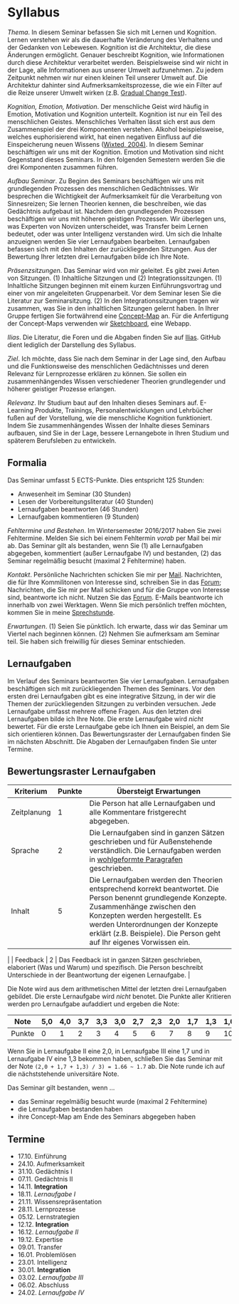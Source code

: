 # Syllabus

*Thema*. In diesem Seminar befassen Sie sich mit Lernen und Kognition. Lernen verstehen wir als die dauerhafte Veränderung des Verhaltens und der Gedanken von Lebewesen. Kognition ist die Architektur, die diese Änderungen ermöglicht. Genauer beschreibt Kognition, wie Informationen durch diese Architektur verarbeitet werden. Beispielsweise sind wir nicht in der Lage, alle Informationen aus unserer Umwelt aufzunehmen. Zu jedem Zeitpunkt nehmen wir nur einen kleinen Teil unserer Umwelt auf. Die Architektur dahinter sind Aufmerksamkeitsprozesse, die wie ein Filter auf die Reize unserer Umwelt wirken (z.B. [Gradual Change Test](https://www.youtube.com/watch?v=1nL5ulsWMYc)).

*Kognition, Emotion, Motivation*. Der menschliche Geist wird häufig in Emotion, Motivation und Kognition unterteilt. Kognition ist nur ein Teil des menschlichen Geistes. Menschliches Verhalten lässt sich erst aus dem Zusammenspiel der drei Komponenten verstehen. Alkohol beispielsweise, welches euphorisierend wirkt, hat einen negativen Einfluss auf die Einspeicherung neuen Wissens ([Wixted, 2004)](http://amygdala.psychdept.arizona.edu/Jclub/Wixted_2004.pdf). In diesem Seminar beschäftigen wir uns mit der Kognition. Emotion und Motivation sind nicht Gegenstand dieses Seminars. In den folgenden Semestern werden Sie die drei Komponenten zusammen führen. 

*Aufbau Seminar*. Zu Beginn des Seminars beschäftigen wir uns mit grundlegenden Prozessen des menschlichen Gedächtnisses. Wir besprechen die Wichtigkeit der Aufmerksamkeit für die Verarbeitung von Sinnesreizen; Sie lernen Theorien kennen, die beschreiben, wie das Gedächtnis aufgebaut ist. Nachdem den grundlegenden Prozessen beschäftigen wir uns mit höheren geistigen Prozessen. Wir überlegen uns, was Experten von Novizen unterscheidet, was Transfer beim Lernen bedeutet, oder was unter Intelligenz verstanden wird. Um sich die Inhalte anzueignen werden Sie vier Lernaufgaben bearbeiten. Lernaufgaben befassen sich mit den Inhalten der zurückliegenden Sitzungen. Aus der Bewertung Ihrer letzten drei Lernaufgaben bilde ich Ihre Note. 

*Präsenzsitzungen*. Das Seminar wird von mir geleitet. Es gibt zwei Arten von Sitzungen. (1) Inhaltliche Sitzungen und (2) Integrationssitzungen. (1) Inhaltliche Sitzungen beginnen mit einem kurzen Einführungsvortrag und einer von mir angeleiteten Gruppenarbeit. Vor dem Seminar lesen Sie die Literatur zur Seminarsitzung. (2) In den Integrationssitzungen tragen wir zusammen, was Sie in den inhaltlichen Sitzungen gelernt haben. In Ihrer Gruppe fertigen Sie fortwährend eine [Concept-Map](https://de.wikipedia.org/wiki/Concept-Map) an. Für die Anfertigung der Concept-Maps verwenden wir [Sketchboard](https://sketchboard.me/), eine Webapp.

*Ilias*. Die Literatur, die Foren und die Abgaben finden Sie auf [Ilias](https://ilias.uni-freiburg.de/goto.php?target=crs_634600&client_id=unifreiburg). GitHub dient lediglich der Darstellung des Syllabus.

*Ziel*. Ich möchte, dass Sie nach dem Seminar in der Lage sind,  den Aufbau und die Funktionsweise des menschlichen Gedächtnisses und deren Relevanz für Lernprozesse erklären zu können. Sie sollen ein zusammenhängendes Wissen verschiedener Theorien grundlegender und höherer geistiger Prozesse erlangen.

*Relevanz*. Ihr Studium baut auf den Inhalten dieses Seminars auf. E-Learning Produkte, Trainings, Personalentwicklungen und Lehrbücher fußen auf der Vorstellung, wie die menschliche Kognition funktioniert. Indem Sie zusammenhängendes Wissen der Inhalte dieses Seminars aufbauen, sind Sie in der Lage, bessere Lernangebote in Ihren Studium und späterem Berufsleben zu entwickeln.

## Formalia

Das Seminar umfasst 5 ECTS-Punkte. Dies entspricht 125 Stunden:

* Anwesenheit im Seminar (30 Stunden)
* Lesen der Vorbereitungsliteratur (40 Stunden)
* Lernaufgaben beantworten (46 Stunden)
* Lernaufgaben kommentieren (9 Stunden)

*Fehltermine und Bestehen*. Im Wintersemester 2016/2017 haben Sie zwei Fehltermine. Melden Sie sich bei einem Fehltermin *vorab* per Mail bei mir ab. Das Seminar gilt als bestanden, wenn Sie (1) alle Lernaufgaben abgegeben, kommentiert (außer Lernaufgabe IV) und bestanden, (2) das Seminar regelmäßig besucht (maximal 2 Fehltermine) haben.

*Kontakt*. Persönliche Nachrichten schicken Sie mir per [Mail](http://www.ezw.uni-freiburg.de/mitarbeiter/mitarbeiter/burkhart/burkhart). Nachrichten, die für Ihre Kommilitonen von Interesse sind, schreiben Sie in das [Forum](https://ilias.uni-freiburg.de/goto.php?target=frm_634604&client_id=unifreiburg); Nachrichten, die Sie mir per Mail schicken und für die Gruppe von Interesse sind, beantworte ich nicht. Nutzen Sie das [Forum](https://ilias.uni-freiburg.de/goto.php?target=frm_634604&client_id=unifreiburg). E-Mails beantworte ich innerhalb von zwei Werktagen. Wenn Sie mich persönlich treffen möchten, kommen Sie in meine [Sprechstunde](http://www.ezw.uni-freiburg.de/mitarbeiter/mitarbeiter/burkhart/burkhart).

*Erwartungen*. (1) Seien Sie pünktlich. Ich erwarte, dass wir das Seminar um Viertel nach beginnen können. (2) Nehmen Sie aufmerksam am Seminar teil. Sie haben sich freiwillig für dieses Seminar entschieden.

## Lernaufgaben

Im Verlauf des Seminars beantworten Sie vier Lernaufgaben. Lernaufgaben beschäftigen sich mit zurückliegenden Themen des Seminars. Vor den ersten drei Lernaufgaben gibt es eine integrative Sitzung, in der wir die Themen der zurückliegenden Sitzungen zu verbinden versuchen. Jede Lernaufgabe umfasst mehrere offene Fragen. Aus den letzten drei Lernaufgaben bilde ich Ihre Note. Die erste Lernaufgabe wird *nicht* bewertet. Für die erste Lernaufgabe gebe ich Ihnen ein Beispiel, an dem Sie sich orientieren können. Das Bewertungsraster der Lernaufgaben finden Sie im nächsten Abschnitt. Die Abgaben der Lernaufgaben finden Sie unter Termine.

## Bewertungsraster Lernaufgaben

| Kriterium   | Punkte | Übersteigt Erwartungen   |
|---------- | ----------- | ------------- | 
| Zeitplanung          | 1 |  Die Person hat alle Lernaufgaben und alle Kommentare fristgerecht abgegeben. |
| Sprache              | 2 |  Die Lernaufgaben sind in ganzen Sätzen geschrieben und für Außenstehende verständlich. Die Lernaufgaben werden in [wohlgeformte Paragrafen](http://www.wikihow.com/Write-a-Paragraph) geschrieben. |
| Inhalt             | 5 | Die Lernaufgaben werden den Theorien entsprechend korrekt beantwortet. Die Person benennt grundlegende Konzepte. Zusammenhänge zwischen den Konzepten werden hergestellt. Es werden Unterordnungen der Konzepte erklärt (z.B. Beispiele). Die Person geht auf Ihr eigenes Vorwissen ein.
 |
| Feedback             | 2 |  Das Feedback ist in ganzen Sätzen geschrieben, elaboriert (Was und Warum) und spezifisch. Die Person beschreibt Unterschiede in der Beantwortung der eigenen Lernaufgabe. |

Die Note wird aus dem arithmetischen Mittel der letzten drei Lernaufgaben gebildet. Die erste Lernaufgabe wird *nicht* benotet. Die Punkte aller Kritieren werden pro Lernaufgabe aufaddiert und ergeben die Note:


|  Note 	|  5,0 | 4,0 	|  3,7 	|  3,3 	|  3,0 	|  2,7 	|  2,3 	|  2,0 	|  1,7 	|  1,3 	|  1,0 	|
|---	|---	|--- |---	|---	|---	|---	|---	|---	|---	|---	|---	|
|   Punkte	|  0 |  1	|   2	|   3	|   4	|   5	|   6	|   7	|  8 	|   9	|   10	|


Wenn Sie in Lernaufgabe II eine 2,0, in Lernaufgabe III eine 1,7 und in Lernaufgabe IV eine 1,3 bekommen haben, schließen Sie das Seminar mit der Note `(2,0 + 1,7 + 1,3) / 3) = 1.66 ~ 1.7` ab. Die Note runde ich auf die nächststehende universitäre Note.

Das Seminar gilt bestanden, wenn ...

* das Seminar regelmäßig besucht wurde (maximal 2 Fehltermine)
* die Lernaufgaben bestanden haben
* ihre Concept-Map am Ende des Seminars abgegeben haben

## Termine

* 17.10. Einführung
* 24.10. Aufmerksamkeit
* 31.10. Gedächtnis I
* 07.11. Gedächtnis II
* 14.11. **Integration**
* 18.11. *Lernaufgabe I*
* 21.11. Wissensrepräsentation
* 28.11. Lernprozesse
* 05.12. Lernstrategien
* 12.12. **Integration**
* 16.12. *Lernaufgabe II*
* 19.12. Expertise
* 09.01. Transfer
* 16.01. Problemlösen
* 23.01. Intelligenz
* 30.01. **Integration**
* 03.02. *Lernaufgabe III*
* 06.02. Abschluss
* 24.02. *Lernaufgabe IV*